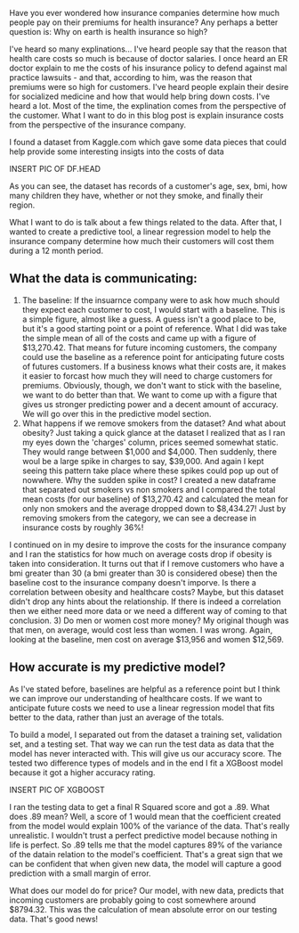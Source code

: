 Have you ever wondered how insurance companies determine how much people pay on their premiums for health insurance?  Any perhaps a better question is: Why on earth is health insurance so high?

I've heard so many explinations... I've heard people say that the reason that health care costs so much is because of doctor salaries.  I once heard an ER doctor explain to me the costs of his insurance policy to defend against mal practice lawsuits - and that, according to him, was the reason that premiums were so high for customers.  I've heard people explain their desire for socialized medicine and how that would help bring down costs.  I've heard a lot.  Most of the time, the explination comes from the perspective of the customer.  What I want to do in this blog post is explain insurance costs from the perspective of the insurance company.

I found a dataset from Kaggle.com which gave some data pieces that could help provide some interesting insigts into the costs of data

INSERT PIC OF DF.HEAD

As you can see, the dataset has records of a customer's age, sex, bmi, how many children they have, whether or not they smoke, and finally their region.

What I want to do is talk about a few things related to the data. After that, I wanted to create a predictive tool, a linear regression model to help the insurance company determine how much their customers will cost them during a 12 month period.

## What the data is communicating:
1) The baseline:
If the insuarnce company were to ask how much should they expect each customer to cost, I would start with a baseline.  This is a simple figure, almost like a guess.  A guess isn't a good place to be, but it's a good starting point or a point of reference.  What I did was take the simple mean of all of the costs and came up with a figure of $13,270.42.  That means for future incoming customers, the company could use the baseline as a reference point for anticipating future costs of futures customers.  If a business knows what their costs are, it makes it easier to forcast how much they will need to charge customers for premiums.  Obviously, though, we don't want to stick with the baseline, we want to do better than that.  We want to come up with a figure that gives us stronger predicting power and a decent amount of accuracy.  We will go over this in the predictive model section.
2) What happens if we remove smokers from the dataset?  And what about obesity?
Just taking a quick glance at the dataset I realized that as I ran my eyes down the 'charges' column, prices seemed somewhat static.  They would range between $1,000 and $4,000.  Then suddenly, there woul be a large spike in charges to say, $39,000.  And again I kept seeing this pattern take place where these spikes could pop up out of nowwhere.  Why the sudden spike in cost?  I created a new dataframe that separated out smokers vs non smokers and I compared the total mean costs (for our baseline) of $13,270.42 and calculated the mean for only non smokers and the average dropped down to $8,434.27!  Just by removing smokers from the category, we can see a decrease in insurance costs by roughly 36%!

I continued on in my desire to improve the costs for the insurance company and I ran the statistics for how much on average costs drop if obesity is taken into consideration.  It turns out that if I remove customers who have a bmi greater than 30 (a bmi greater than 30 is considered obese) then the baseline cost to the insurance company doesn't imporve.  Is there a correlation between obesity and healthcare costs?  Maybe, but this dataset didn't drop any hints about the relationship.  If there is indeed a correlation then we either need more data or we need a different way of coming to that conclusion.
3) Do men or women cost more money?
My original though was that men, on average, would cost less than women.  I was wrong.  Again, looking at the baseline, men cost on average $13,956 and women $12,569.

## How accurate is my predictive model?
As I've stated before, baselines are helpful as a reference point but I think we can improve our understanding of healthcare costs.  If we want to anticipate future costs we need to use a linear regression model that fits better to the data, rather than just an average of the totals.

To build a model, I separated out from the dataset a training set, validation set, and a testing set.  That way we can run the test data as data that the model has never interacted with.  This will give us our accuracy score.  The tested two difference types of models and in the end I fit a XGBoost model because it got a higher accuracy rating.

INSERT PIC OF XGBOOST

I ran the testing data to get a final R Squared score and got a .89.  What does .89 mean?  Well, a score of 1 would mean that the coefficient created from the model would explain 100% of the variance of the data.  That's really unrealistic.  I wouldn't trust a perfect predictive model because nothing in life is perfect.  So .89 tells me that the model captures 89% of the variance of the datain relation to the model's coefficient.  That's a great sign that we can be confident that when given new data, the model will capture a good prediction with a small margin of error.

What does our model do for price?  Our model, with new data, predicts that incoming customers are probably going to cost somewhere around $8794.32.  This was the calculation of mean absolute error on our testing data.  That's good news!


